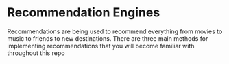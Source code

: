 # Recommendation Engines
 Recommendations are being used to recommend everything from movies to music to friends to new destinations. There are three main methods for implementing recommendations that you will become familiar with throughout this repo

